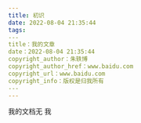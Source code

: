 ```yaml
---
title: 初识
date: 2022-08-04 21:35:44
tags:
​---
title：我的文章
date：2022-08-04 21:35:44
copyright_author：朱轶博
copyright_author_href：www.baidu.com
copyright_url：www.baidu.com
copyright_info：版权是归我所有
​---
---
```

我的文档无  我  